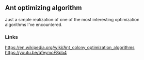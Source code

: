 ## Ant optimizing algorithm

Just a simple realization of one of the most interesting optimization algorithms I've encountered.

### Links

https://en.wikipedia.org/wiki/Ant_colony_optimization_algorithms
https://youtu.be/qfeymoF8pb4
